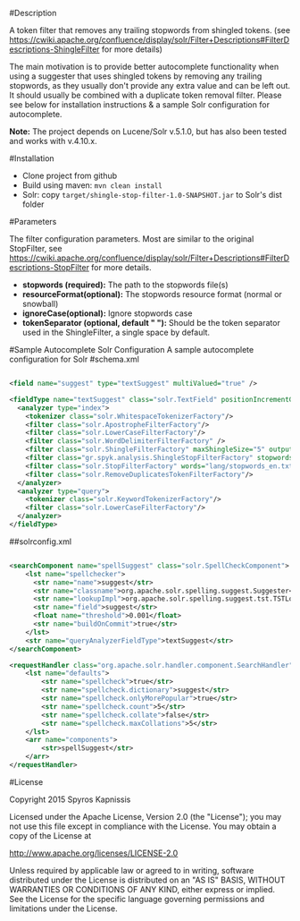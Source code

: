 #Description

A token filter that removes any trailing stopwords from shingled tokens. (see https://cwiki.apache.org/confluence/display/solr/Filter+Descriptions#FilterDescriptions-ShingleFilter for more details)

The main motivation is to provide better autocomplete functionality when using a suggester that uses shingled tokens by removing any trailing stopwords, as they usually don't provide any extra value and can be left out. It should usually be combined with a duplicate token removal filter. Please see below for installation instructions & a sample Solr configuration for autocomplete.

**Note:** The project depends on Lucene/Solr v.5.1.0, but has also been tested and works with v.4.10.x.

#Installation

- Clone project from github
- Build using maven: `mvn clean install`
- Solr: copy `target/shingle-stop-filter-1.0-SNAPSHOT.jar` to Solr's dist folder

#Parameters

The filter configuration parameters. Most are similar to the original StopFilter, see https://cwiki.apache.org/confluence/display/solr/Filter+Descriptions#FilterDescriptions-StopFilter for more details.
- **stopwords (required):** The path to the stopwords file(s)
- **resourceFormat(optional):** The stopwords resource format (normal or snowball)
- **ignoreCase(optional):** Ignore stopwords case
- **tokenSeparator (optional, default " "):** Should be the token separator used in the ShingleFilter, a single space by default.

#Sample Autocomplete Solr Configuration
A sample autocomplete configuration for Solr
#schema.xml

```xml

<field name="suggest" type="textSuggest" multiValued="true" />

<fieldType name="textSuggest" class="solr.TextField" positionIncrementGap="100" >
  <analyzer type="index">
    <tokenizer class="solr.WhitespaceTokenizerFactory"/>
    <filter class="solr.ApostropheFilterFactory"/>
    <filter class="solr.LowerCaseFilterFactory"/>
    <filter class="solr.WordDelimiterFilterFactory" />
    <filter class="solr.ShingleFilterFactory" maxShingleSize="5" outputUnigrams="true" />
    <filter class="gr.spyk.analysis.ShingleStopFilterFactory" stopwords="lang/stopwords_ff.txt" tokenSeparator=" " />
    <filter class="solr.StopFilterFactory" words="lang/stopwords_en.txt" ignoreCase="true" />
    <filter class="solr.RemoveDuplicatesTokenFilterFactory"/>
  </analyzer>
  <analyzer type="query">
    <tokenizer class="solr.KeywordTokenizerFactory"/>
    <filter class="solr.LowerCaseFilterFactory"/>
  </analyzer>
</fieldType>
```

##solrconfig.xml

```xml

<searchComponent name="spellSuggest" class="solr.SpellCheckComponent">
    <lst name="spellchecker">
      <str name="name">suggest</str>
      <str name="classname">org.apache.solr.spelling.suggest.Suggester</str>
      <str name="lookupImpl">org.apache.solr.spelling.suggest.tst.TSTLookup</str>
      <str name="field">suggest</str>
      <float name="threshold">0.001</float>
      <str name="buildOnCommit">true</str>
    </lst>
    <str name="queryAnalyzerFieldType">textSuggest</str>
</searchComponent>

<requestHandler class="org.apache.solr.handler.component.SearchHandler" name="/spellSuggest">
    <lst name="defaults">
        <str name="spellcheck">true</str>
        <str name="spellcheck.dictionary">suggest</str>
        <str name="spellcheck.onlyMorePopular">true</str>
        <str name="spellcheck.count">5</str>
        <str name="spellcheck.collate">false</str>
        <str name="spellcheck.maxCollations">5</str>
    </lst>
    <arr name="components">
        <str>spellSuggest</str>
    </arr>
</requestHandler>
```

#License

Copyright 2015 Spyros Kapnissis

Licensed under the Apache License, Version 2.0 (the "License");
you may not use this file except in compliance with the License.
You may obtain a copy of the License at

   http://www.apache.org/licenses/LICENSE-2.0

Unless required by applicable law or agreed to in writing, software
distributed under the License is distributed on an "AS IS" BASIS,
WITHOUT WARRANTIES OR CONDITIONS OF ANY KIND, either express or implied.
See the License for the specific language governing permissions and
limitations under the License.

